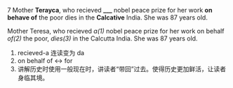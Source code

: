 7
Mother **Terayca**, who recieved **___** nobel peace prize for her work **on behave of** the poor dies in the **Calcative** India. She was 87 years old.

Mother Teresa, who recieved *a(1)* nobel peace prize for her work on behalf *of(2)* the poor, *dies(3)* in the Calcutta India. She was 87 years old.

1. recieved-a 连读变为 da
2. on behalf of <-> for
3. 讲解历史时使用一般现在时，讲读者“带回”过去。使得历史更加鲜活，让读者身临其境。